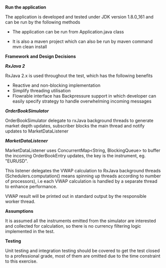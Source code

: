 **Run the application**

The application is developed and tested under JDK version 1.8.0_161 and can be run 
by the following methods

- The application can be run from Application.java class

- It is also a maven project which can also be run by maven command
mvn clean install

**Framework and Design Decisions**

**_RxJava 2_**
 
 RxJava 2.x is used throughout the test, which has the following benefits
 - Reactive and non-blocking implementation
 - Simplify threading utilisation
 - Flowrable interface has Backpressure support in which developer can 
 easily specify strategy to handle overwhelming incoming messages
 
 **_OrderBookSimulator_**
 
 OrderBookSimulator delegate to rxJava background threads to generate
 market depth updates, subscriber blocks the main thread and notify updates
 to MarketDataListener
 
 **_MarketDataListener_**
 
 MarketDataListener uses ConcurrentMap<String, BlockingQueue<OrderBookEntry>> to buffer
 the incoming OrderBookEntry updates, the key is the instrument, eg. "EURUSD". 
 
 This listener delegates the VWAP calculation to RxJava background threads (Schedulers.computation() 
 means spinning up threads according to number of processors), i.e each VWAP calculation is handled 
 by a separate thread to enhance performance.
 
 VWAP result will be printed out in standard output by the responsible worker thread.
 
 **Assumptions**
 
 It is assumed all the instruments emitted from the simulator are interested and collected
 for calculation, so there is no currency filtering logic implemented in the test.
 
 **Testing**
 
 Unit testing and integration testing should be covered to get the test closed to a 
 professional grade, most of them are omitted due to the time constraint to this exercise. 
 